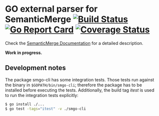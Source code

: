 # GO external parser for SemanticMerge [![Build Status](https://travis-ci.org/jriquelme/SemanticMergeGO.svg?branch=master)](https://travis-ci.org/jriquelme/SemanticMergeGO) [![Go Report Card](https://goreportcard.com/badge/github.com/jriquelme/SemanticMergeGO)](https://goreportcard.com/report/github.com/jriquelme/SemanticMergeGO) [![Coverage Status](https://coveralls.io/repos/github/jriquelme/SemanticMergeGO/badge.svg?branch=master)](https://coveralls.io/github/jriquelme/SemanticMergeGO?branch=master&service=github)

Check the [SemanticMerge Documentation](https://users.semanticmerge.com/documentation/external-parsers/external-parsers-guide.shtml)
for a detailed description.

**Work in progress.**

## Development notes

The package smgo-cli has some integration tests. Those tests run against the binary in `$GOPATH/bin/smgo-cli`; therefore
the package has to be installed before executing the tests. Additionally, the build tag *itest* is used to run the
integration tests explicitly:

```bash
$ go install ./...
$ go test -tags="itest" -v ./smgo-cli
```

